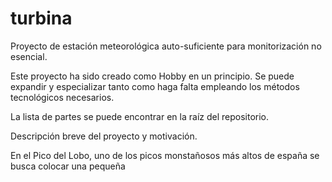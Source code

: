 # turbina
Proyecto de estación meteorológica auto-suficiente para monitorización no esencial. 

Este proyecto ha sido creado como Hobby en un principio. Se puede expandir y especializar tanto como haga falta empleando los métodos
tecnológicos necesarios.

La lista de partes se puede encontrar en la raíz del repositorio. 

Descripción breve del proyecto y motivación.

En el Pico del Lobo, uno de los picos monstañosos más altos de españa se busca colocar una pequeña 
